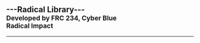 ##                     ---Radical Library--- <br><sub>Developed by FRC 234, Cyber Blue</sub> <br> <sup>Radical Impact</sup>
<hr>